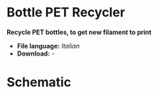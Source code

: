 # Bottle PET Recycler
**Recycle PET bottles, to get new filament to print**

- **File language:** *Italian*
- **Download:** *-*

# Schematic
